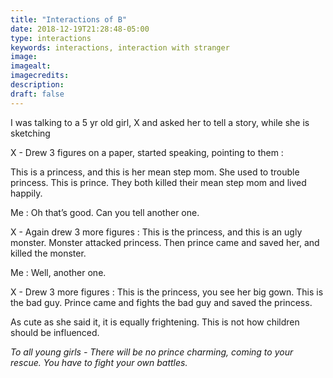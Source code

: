 ```yaml
---
title: "Interactions of B"
date: 2018-12-19T21:28:48-05:00
type: interactions
keywords: interactions, interaction with stranger
image:
imagealt:
imagecredits:
description:
draft: false
---
```

[comment]: # (Interactions with strangers )

I was talking to a 5 yr old girl, X and asked her to tell a story, while she is sketching

X - Drew 3 figures on a paper, started speaking, pointing to them :

This is a princess, and this is her mean step mom. She used to trouble princess. This is prince. They both killed their mean step mom and lived happily.

Me : Oh that’s good. Can you tell another one.

X - Again drew 3 more figures : This is the princess, and this is an ugly monster.
 Monster attacked princess. Then prince came and saved her, and killed the monster.

Me : Well, another one.

X - Drew 3 more figures : This is the princess, you see her big gown. This is the bad guy.
Prince came and fights the bad guy and saved the princess.

As cute as she said it, it is equally frightening. This is not how children should be influenced. 

*To all young girls - There will be no prince charming, coming to your rescue. You have to fight your own battles.*
